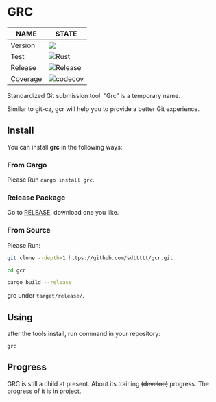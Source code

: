 # GRC

| NAME | STATE
|--|--
|Version| ![](https://img.shields.io/crates/v/grc.svg)
|Test| ![Rust](https://github.com/sdttttt/gcr/workflows/Rust/badge.svg)
|Release| ![Release](https://github.com/sdttttt/gcr/workflows/Release/badge.svg)
|Coverage| [![codecov](https://codecov.io/gh/sdttttt/gcr/branch/master/graph/badge.svg)](https://codecov.io/gh/sdttttt/gcr)

Standardized Git submission tool. “Grc” is a temporary name.

Similar to git-cz, gcr will help you to provide a better Git experience.

## Install

You can install **grc** in the following ways:

### From Cargo

Please Run `cargo install grc`.

### Release Package

Go to [RELEASE](https://github.com/sdttttt/gcr/releases), download one you like.

### From Source

Please Run:

```bash
git clone --depth=1 https://github.com/sdttttt/gcr.git

cd gcr

cargo build --release
```

grc under `target/release/`.

## Using

after the tools install, run command in your repository:

```
grc
```

## Progress

GRC is still a child at present. About its training ~~(develop)~~ progress. The progress of it is in [project](https://github.com/sdttttt/gcr/projects).
